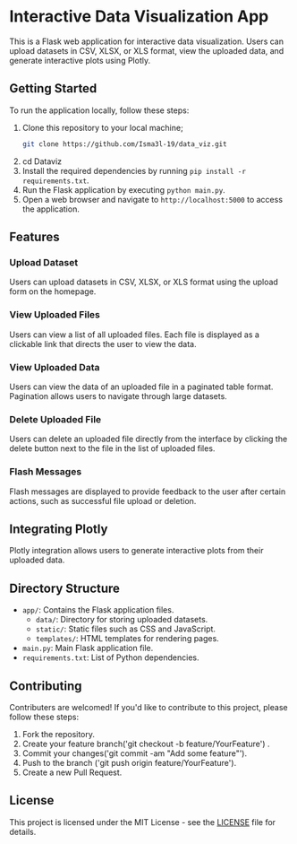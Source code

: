 # Interactive Data Visualization App

This is a Flask web application for interactive data visualization. Users can upload datasets in CSV, XLSX, or XLS format, view the uploaded data, and generate interactive plots using Plotly.

## Getting Started

To run the application locally, follow these steps:

1. Clone this repository to your local machine;
    ```bash
    git clone https://github.com/Isma3l-19/data_viz.git
2. cd Dataviz
3. Install the required dependencies by running `pip install -r requirements.txt`.
4. Run the Flask application by executing `python main.py`.
5. Open a web browser and navigate to `http://localhost:5000` to access the application.

## Features

### Upload Dataset

Users can upload datasets in CSV, XLSX, or XLS format using the upload form on the homepage.

### View Uploaded Files

Users can view a list of all uploaded files. Each file is displayed as a clickable link that directs the user to view the data.

### View Uploaded Data

Users can view the data of an uploaded file in a paginated table format. Pagination allows users to navigate through large datasets.

### Delete Uploaded File

Users can delete an uploaded file directly from the interface by clicking the delete button next to the file in the list of uploaded files.

### Flash Messages

Flash messages are displayed to provide feedback to the user after certain actions, such as successful file upload or deletion.

## Integrating Plotly

Plotly integration allows users to generate interactive plots from their uploaded data.

## Directory Structure

- `app/`: Contains the Flask application files.
    - `data/`: Directory for storing uploaded datasets.
    - `static/`: Static files such as CSS and JavaScript.
    - `templates/`: HTML templates for rendering pages.
- `main.py`: Main Flask application file.
- `requirements.txt`: List of Python dependencies.

## Contributing

Contributers are welcomed! If you'd like to contribute to this project, please follow these steps:

1. Fork the repository.
2. Create your feature branch('git checkout -b feature/YourFeature') .
3. Commit your changes('git commit -am "Add some feature"').
4. Push to the branch ('git push origin feature/YourFeature').
5. Create a new Pull Request.

## License

This project is licensed under the MIT License - see the [LICENSE](LICENSE) file for details.
